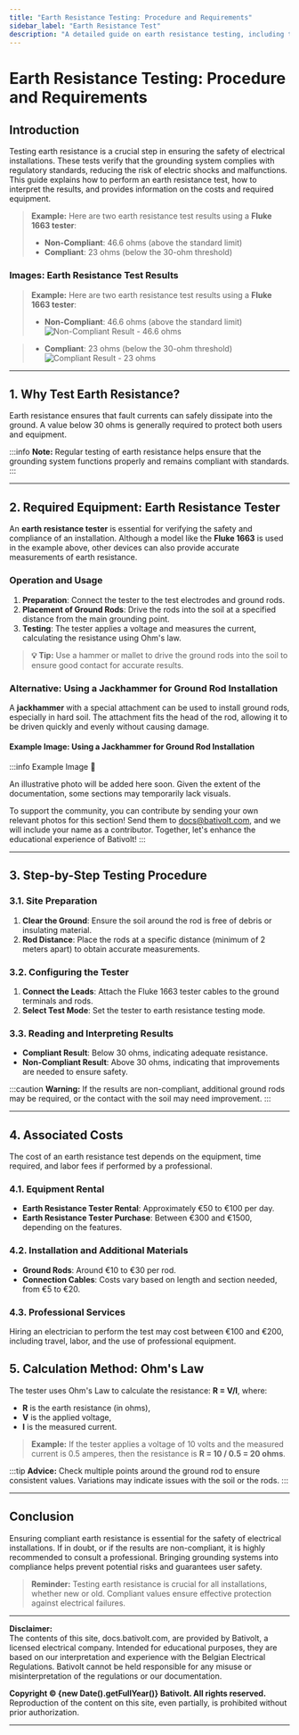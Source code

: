 ```yaml
---
title: "Earth Resistance Testing: Procedure and Requirements"
sidebar_label: "Earth Resistance Test"
description: "A detailed guide on earth resistance testing, including the procedure, result interpretation, required equipment, and associated costs."
---
```


# Earth Resistance Testing: Procedure and Requirements

## Introduction

Testing earth resistance is a crucial step in ensuring the safety of electrical installations. These tests verify that the grounding system complies with regulatory standards, reducing the risk of electric shocks and malfunctions. This guide explains how to perform an earth resistance test, how to interpret the results, and provides information on the costs and required equipment.

> **Example:** Here are two earth resistance test results using a **Fluke 1663 tester**:
>
> - **Non-Compliant**: 46.6 ohms (above the standard limit)
> - **Compliant**: 23 ohms (below the 30-ohm threshold)

### Images: Earth Resistance Test Results
> **Example:** Here are two earth resistance test results using a **Fluke 1663 tester**:
>
> - **Non-Compliant**: 46.6 ohms (above the standard limit)  
![Non-Compliant Result - 46.6 ohms](/img/bativolt-resistance-terre-non-conforme.jpg)

> - **Compliant**: 23 ohms (below the 30-ohm threshold)  
![Compliant Result - 23 ohms](/img/bativolt-resistance-terre-conforme.jpg)

---

## 1. Why Test Earth Resistance?

Earth resistance ensures that fault currents can safely dissipate into the ground. A value below 30 ohms is generally required to protect both users and equipment.

:::info
**Note:** Regular testing of earth resistance helps ensure that the grounding system functions properly and remains compliant with standards.
:::

---

## 2. Required Equipment: Earth Resistance Tester

An **earth resistance tester** is essential for verifying the safety and compliance of an installation. Although a model like the **Fluke 1663** is used in the example above, other devices can also provide accurate measurements of earth resistance.

### Operation and Usage

1. **Preparation**: Connect the tester to the test electrodes and ground rods.
2. **Placement of Ground Rods**: Drive the rods into the soil at a specified distance from the main grounding point.
3. **Testing**: The tester applies a voltage and measures the current, calculating the resistance using Ohm's law.

> **💡 Tip:** Use a hammer or mallet to drive the ground rods into the soil to ensure good contact for accurate results.

### Alternative: Using a Jackhammer for Ground Rod Installation

A **jackhammer** with a special attachment can be used to install ground rods, especially in hard soil. The attachment fits the head of the rod, allowing it to be driven quickly and evenly without causing damage.

#### Example Image: Using a Jackhammer for Ground Rod Installation
:::info Example Image 📸

An illustrative photo will be added here soon. Given the extent of the documentation, some sections may temporarily lack visuals.

To support the community, you can contribute by sending your own relevant photos for this section! Send them to [docs@bativolt.com](mailto:docs@bativolt.com), and we will include your name as a contributor. Together, let's enhance the educational experience of Bativolt!
:::

---

## 3. Step-by-Step Testing Procedure

### 3.1. Site Preparation

1. **Clear the Ground**: Ensure the soil around the rod is free of debris or insulating material.
2. **Rod Distance**: Place the rods at a specific distance (minimum of 2 meters apart) to obtain accurate measurements.

### 3.2. Configuring the Tester

1. **Connect the Leads**: Attach the Fluke 1663 tester cables to the ground terminals and rods.
2. **Select Test Mode**: Set the tester to earth resistance testing mode.

### 3.3. Reading and Interpreting Results

- **Compliant Result**: Below 30 ohms, indicating adequate resistance.
- **Non-Compliant Result**: Above 30 ohms, indicating that improvements are needed to ensure safety.

:::caution
**Warning:** If the results are non-compliant, additional ground rods may be required, or the contact with the soil may need improvement.
:::

---

## 4. Associated Costs

The cost of an earth resistance test depends on the equipment, time required, and labor fees if performed by a professional.

### 4.1. Equipment Rental

- **Earth Resistance Tester Rental**: Approximately €50 to €100 per day.
- **Earth Resistance Tester Purchase**: Between €300 and €1500, depending on the features.

### 4.2. Installation and Additional Materials

- **Ground Rods**: Around €10 to €30 per rod.
- **Connection Cables**: Costs vary based on length and section needed, from €5 to €20.

### 4.3. Professional Services

Hiring an electrician to perform the test may cost between €100 and €200, including travel, labor, and the use of professional equipment.

## 5. Calculation Method: Ohm's Law

The tester uses Ohm's Law to calculate the resistance: **R = V/I**, where:
- **R** is the earth resistance (in ohms),
- **V** is the applied voltage,
- **I** is the measured current.

> **Example:** If the tester applies a voltage of 10 volts and the measured current is 0.5 amperes, then the resistance is **R = 10 / 0.5 = 20 ohms**.

:::tip
**Advice:** Check multiple points around the ground rod to ensure consistent values. Variations may indicate issues with the soil or the rods.
:::

---

## Conclusion

Ensuring compliant earth resistance is essential for the safety of electrical installations. If in doubt, or if the results are non-compliant, it is highly recommended to consult a professional. Bringing grounding systems into compliance helps prevent potential risks and guarantees user safety.

> **Reminder:** Testing earth resistance is crucial for all installations, whether new or old. Compliant values ensure effective protection against electrical failures.

---

**Disclaimer:**  
The contents of this site, docs.bativolt.com, are provided by Bativolt, a licensed electrical company. Intended for educational purposes, they are based on our interpretation and experience with the Belgian Electrical Regulations. Bativolt cannot be held responsible for any misuse or misinterpretation of the regulations or our documentation.

**Copyright © {new Date().getFullYear()} Bativolt. All rights reserved.**  
Reproduction of the content on this site, even partially, is prohibited without prior authorization.

---